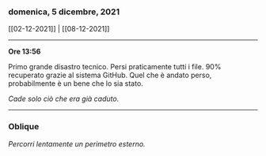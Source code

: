 ### domenica, 5 dicembre, 2021

[[02-12-2021]] | [[08-12-2021]]

---

**Ore 13:56**

Primo grande disastro tecnico. Persi praticamente tutti i file. 90% recuperato grazie al sistema GitHub. Quel che è andato perso, probabilmente è un bene che lo sia stato.

*Cade solo ciò che era già caduto.*

___

### Oblique

_Percorri lentamente un perimetro esterno._